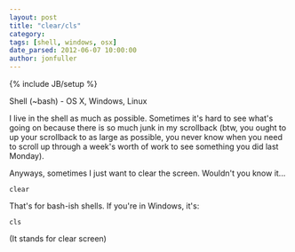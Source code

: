 ```yaml
---
layout: post
title: "clear/cls"
category: 
tags: [shell, windows, osx]
date_parsed: 2012-06-07 10:00:00
author: jonfuller
---
```

{% include JB/setup %}

Shell (~bash) - OS X, Windows, Linux

I live in the shell as much as possible.  Sometimes it's hard to see what's going on because there is so much junk in my scrollback (btw, you ought to up your scrollback to as large as possible, you never know when you need to scroll up through a week's worth of work to see something you did last Monday).

Anyways, sometimes I just want to clear the screen.  Wouldn't you know it...

    clear

That's for bash-ish shells.  If you're in Windows, it's:

    cls

(It stands for clear screen)

